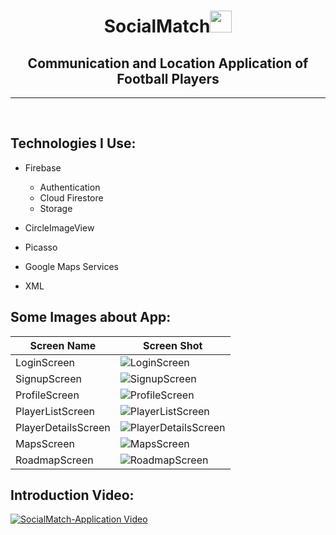 <h1 align="center">SocialMatch<img src="https://media.giphy.com/media/eUvDjeBbgw5vce0Nz1/giphy.gif" width="35px" height="35px"> </h1>



<h2 align="center">Communication and Location Application of Football Players</h2>


<hr></hr>
<br>


<h2 align="left">Technologies I Use:</h2>

-  Firebase

    -  Authentication
    -  Cloud Firestore
    -  Storage

- CircleImageView

- Picasso

- Google Maps Services

- XML


<!-- Languages and Tools -->
<h2 align="left">Some Images about App:</h2>


| Screen Name          | Screen Shot                                                   |
|------------------|------------------------------------------------------------------|
| LoginScreen      | ![LoginScreen](https://imagesharing.com/uploads/20230403/8e2459b2a20a8b594b90f09a62b74066ea9c6a1f.png)      |
| SignupScreen     | ![SignupScreen](https://imagesharing.com/uploads/20230403/784e1d7ab7fea6012d4dce17105690dfef83fd54.png)     |
| ProfileScreen    | ![ProfileScreen](https://imagesharing.com/uploads/20230403/11d0b7410d98ac779ebf3acb1a73c5f67f444b8e.png)    |
| PlayerListScreen | ![PlayerListScreen](https://imagesharing.com/uploads/20230403/904354ed0d8688d06332a8bbfed4ccefde657850.png) |
| PlayerDetailsScreen | ![PlayerDetailsScreen](https://imagesharing.com/uploads/20230403/a7d1dc590b3af42d41db4d0b22d67d52d53feda4.png) |
| MapsScreen       | ![MapsScreen](https://imagesharing.com/uploads/20230403/96762c67a1b95e75680fd6b450de9c513b447a6c.png)       |
| RoadmapScreen    | ![RoadmapScreen](https://imagesharing.com/uploads/20230403/831f9f4f3fa5622ab2a3a1d6c77b53c0af4e95a2.png)    |


<h2 align="left">Introduction Video:</h2>


[![SocialMatch-Application Video](https://imagesharing.com/uploads/20230403/496adce9811dad55e9886e1954c0e3603624afe3.png)](https://www.youtube.com/watch?v=ZtLP-4F1WGA)
